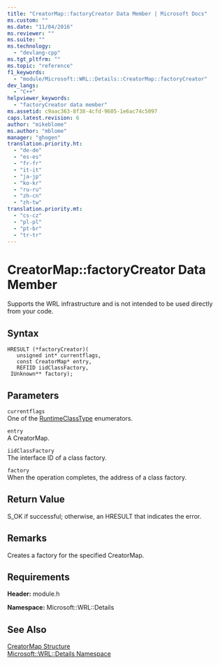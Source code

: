 ```yaml
---
title: "CreatorMap::factoryCreator Data Member | Microsoft Docs"
ms.custom: ""
ms.date: "11/04/2016"
ms.reviewer: ""
ms.suite: ""
ms.technology: 
  - "devlang-cpp"
ms.tgt_pltfrm: ""
ms.topic: "reference"
f1_keywords: 
  - "module/Microsoft::WRL::Details::CreatorMap::factoryCreator"
dev_langs: 
  - "C++"
helpviewer_keywords: 
  - "factoryCreator data member"
ms.assetid: c9aac363-8f38-4cfd-9605-1e6ac74c5097
caps.latest.revision: 6
author: "mikeblome"
ms.author: "mblome"
manager: "ghogen"
translation.priority.ht: 
  - "de-de"
  - "es-es"
  - "fr-fr"
  - "it-it"
  - "ja-jp"
  - "ko-kr"
  - "ru-ru"
  - "zh-cn"
  - "zh-tw"
translation.priority.mt: 
  - "cs-cz"
  - "pl-pl"
  - "pt-br"
  - "tr-tr"
---
```

# CreatorMap::factoryCreator Data Member
Supports the WRL infrastructure and is not intended to be used directly from your code.  
  
## Syntax  
  
```  
HRESULT (*factoryCreator)(  
   unsigned int* currentflags,  
   const CreatorMap* entry,  
   REFIID iidClassFactory,  
 IUnknown** factory);  
```  
  
## Parameters  
 `currentflags`  
 One of the [RuntimeClassType](../windows/runtimeclasstype-enumeration.md) enumerators.  
  
 `entry`  
 A CreatorMap.  
  
 `iidClassFactory`  
 The interface ID of a class factory.  
  
 `factory`  
 When the operation completes, the address of a class factory.  
  
## Return Value  
 S_OK if successful; otherwise, an HRESULT that indicates the error.  
  
## Remarks  
 Creates a factory for the specified CreatorMap.  
  
## Requirements  
 **Header:** module.h  
  
 **Namespace:** Microsoft::WRL::Details  
  
## See Also  
 [CreatorMap Structure](../windows/creatormap-structure.md)   
 [Microsoft::WRL::Details Namespace](../windows/microsoft-wrl-details-namespace.md)